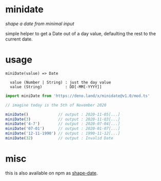 # minidate

_shape a date from minimal input_

simple helper to get a Date out of a day value, defaulting the rest to the current date.

# usage

```
miniDate(value) => Date

  value (Number | String) : just the day value
  value (String)          : DD[-MM[-YYYY]]
```

```ts
import miniDate from 'https://deno.land/x/minidate@v1.0/mod.ts'

// imagine today is the 5th of November 2020

miniDate()             // output : 2020-11-05[...]
miniDate(3)            // output : 2020-11-03[...]
miniDate('4-7')        // output : 2020-07-04[...]
miniDate('07-01')      // output : 2020-01-07[...]
miniDate('12-11-1990') // output : 1990-11-12[...]
miniDate(32)           // output : Invalid Date
```

# misc

this is also available on npm as [shape-date](https://www.npmjs.com/package/shape-date).
